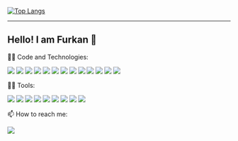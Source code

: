 [![Top Langs](https://github-readme-stats.vercel.app/api/top-langs/?username=furkansahinfs&count_private=true&layout=compact)](https://github.com/anuraghazra/github-readme-stats)

 ---
 ## Hello! I am Furkan 👋

:man_technologist: Code and Technologies:

![](https://camo.githubusercontent.com/bdab7f5eeb3238d822da47bd2109061145799595198d9b6894a017b15298db6a/68747470733a2f2f696d672e736869656c64732e696f2f62616467652f436f64652d4a6176612d696e666f726d6174696f6e616c3f7374796c653d666c6174266c6f676f3d6f70656e6a646b266c6f676f436f6c6f723d776869746526636f6c6f723d314636464542) 
![](https://camo.githubusercontent.com/bdab7f5eeb3238d822da47bd2109061145799595198d9b6894a017b15298db6a/68747470733a2f2f696d672e736869656c64732e696f2f62616467652f436f64652d4a6176612d696e666f726d6174696f6e616c3f7374796c653d666c6174266c6f676f3d6f70656e6a646b266c6f676f436f6c6f723d776869746526636f6c6f723d314636464542) 
![](https://img.shields.io/badge/Code-Java-informational?style=flat&logo=java&logoColor=white) 
![](https://img.shields.io/badge/Code-TypeScript-informational?style=flat&logo=typescript&logoColor=white)
![](https://img.shields.io/badge/Code-JavaScript-informational?style=flat&logo=javascript&logoColor=white) 
![](https://img.shields.io/badge/-NodeJS-informational?style=flat&logo=nodedotjs&logoColor=white) 
![](https://img.shields.io/badge/-NestJs-ea2845?style=flat-square&logo=nestjs&logoColor=white) 
![](https://img.shields.io/badge/SpringBoot-6DB33F?style=flat-square&logo=Spring&logoColor=white) 
![](https://img.shields.io/badge/-React%20Native-informational?style=flat&logo=react&logoColor=white) 
![](https://img.shields.io/badge/-React-informational?style=flat&logo=react&logoColor=white) 
![](https://img.shields.io/badge/-NextJS-informational?style=flat&logo=nextdotjs&logoColor=white) 
![](https://img.shields.io/badge/-Android%20Studio-informational?style=flat&logo=androidStudio&logoColor=white) 
![](https://img.shields.io/badge/-XCode-informational?style=flat&logo=xcode&logoColor=white) 

:man_technologist: Tools:

![](https://img.shields.io/badge/Postman-informational?style=flat&logo=postman&logoColor=white)
![](https://img.shields.io/badge/Firebase-informational?style=flat&logo=firebase&logoColor=white)
![](https://img.shields.io/badge/One%20Signal-informational?style=flat&logo=onesignal&logoColor=white)
![](https://img.shields.io/badge/Code%20Push-informational?style=flat&logo=codepush&logoColor=white)
![](https://img.shields.io/badge/App%20Center-informational?style=flat&logo=app-center&logoColor=white)
![](https://img.shields.io/badge/Redux-informational?style=flat&logo=redux&logoColor=white)
![](https://img.shields.io/badge/Amazon_AWS-232F3E?style=flat&logo=amazon-aws&logoColor=white)
![](https://img.shields.io/badge/Azure_DevOps-informational?style=flat&logo=azure-devops&logoColor=white)
![](https://img.shields.io/badge/Swagger-informational?style=flat&logo=swagger&logoColor=white)




📫 How to reach me:

[![](https://img.shields.io/badge/-Furkan%20Şahin-informational?style=flat&logo=linkedin&logoColor=white&color=0077b5)](http://www.linkedin.com/in/furkansahinfs) 
